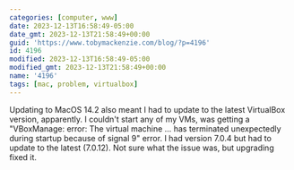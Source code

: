 ```yaml
---
categories: [computer, www]
date: 2023-12-13T16:58:49-05:00
date_gmt: 2023-12-13T21:58:49+00:00
guid: 'https://www.tobymackenzie.com/blog/?p=4196'
id: 4196
modified: 2023-12-13T16:58:49-05:00
modified_gmt: 2023-12-13T21:58:49+00:00
name: '4196'
tags: [mac, problem, virtualbox]
---
```


Updating to MacOS 14.2 also meant I had to update to the latest VirtualBox version, apparently.<!--more-->  I couldn't start any of my VMs, was getting a "VBoxManage: error: The virtual machine … has terminated unexpectedly during startup because of signal 9" error.  I had version 7.0.4 but had to update to the latest (7.0.12).  Not sure what the issue was, but upgrading fixed it.
